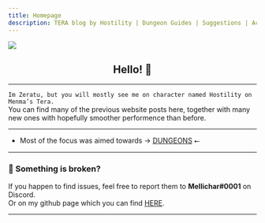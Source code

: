 ```yaml
---
title: Homepage
description: TERA blog by Hostility | Dungeon Guides | Suggestions | Activities | Battlegrounds | Theorycrafting | Menma's TERA ...
---
```

![](https://i.imgur.com/y1Ii9IP.png)
<center> <h2> Hello! 👋 </h2> </center>

<hr/>

`Im Zeratu, but you will mostly see me on character named Hostility on Menma’s Tera.` <br>
You can find many of the previous website posts here, together with many new ones with hopefully smoother performence than before. <br>
<hr/>

- Most of the focus was aimed towards → [DUNGEONS](dungeons/) ⭠ 
<hr/>

### 💬 Something is broken?
If you happen to find issues, feel free to report them to **Mellichar#0001** on Discord. <br>
Or on my github page which you can find [HERE](https://github.com/Zerraa/tenacity-tera).

<hr/>

 
     